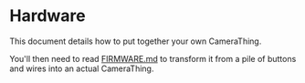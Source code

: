 # Hardware

This document details how to put together your own CameraThing.

You'll then need to read [FIRMWARE.md](./FIRMWARE.md) to transform it from a pile of buttons and wires into an actual CameraThing.